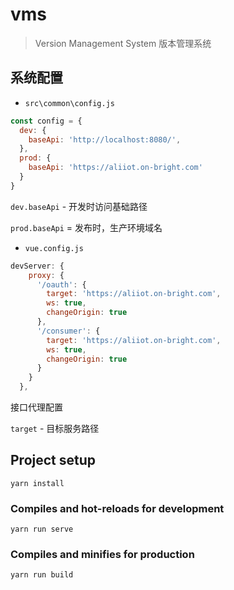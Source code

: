 # vms

> Version Management System
> 版本管理系统

## 系统配置

- `src\common\config.js`

```js
const config = {
  dev: {
    baseApi: 'http://localhost:8080/',
  },
  prod: {
    baseApi: 'https://aliiot.on-bright.com'
  }
}
```

`dev.baseApi` - 开发时访问基础路径

`prod.baseApi` = 发布时，生产环境域名

- `vue.config.js`

```js
devServer: {
    proxy: {
      '/oauth': {
        target: 'https://aliiot.on-bright.com',
        ws: true,
        changeOrigin: true
      },
      '/consumer': {
        target: 'https://aliiot.on-bright.com',
        ws: true,
        changeOrigin: true
      }
    }
  },
```

接口代理配置

`target` - 目标服务路径

## Project setup

```
yarn install
```

### Compiles and hot-reloads for development
```
yarn run serve
```

### Compiles and minifies for production
```
yarn run build
```
